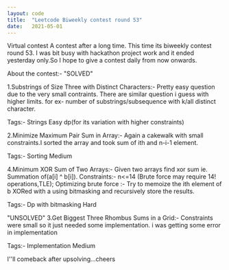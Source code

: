 ```yaml
---
layout: code
title:  "Leetcode Biweekly contest round 53"
date:   2021-05-01
---
```

Virtual contest
A contest after a long time. This time its biweekly contest round 53. I was bit busy with hackathon project work and it ended yesterday only.So I hope to give a contest daily from now onwards.

About the contest:-
"SOLVED"

1.Substrings of Size Three with Distinct Characters:- Pretty easy question due to the very small contraints. There are similar question i guess with higher limits.
for ex- number of substrings/subsequence with k/all distinct character.

Tags:- Strings  Easy  dp(for its variation with higher constraints)

2.Minimize Maximum Pair Sum in Array:- Again a cakewalk with small constraints.I sorted the array and took sum of ith and n-i-1 element.

Tags:- Sorting  Medium
 
4.Minimum XOR Sum of Two Arrays:- Given two arrays find xor sum ie. Summation of(a[i] ^ b[i]). 
Constraints:- n<=14 (Brute force may require 14! operations,TLE);
Optimizing brute force :- Try to memoize the ith element of b XORed with a using bitmasking and recursively store the results.

Tags:- Dp with bitmasking  Hard

"UNSOLVED"
3.Get Biggest Three Rhombus Sums in a Grid:- Constraints were small so it just needed some implementation. i was getting some error in implementation

Tags:- Implementation Medium


 I''ll comeback after upsolving...cheers
 

